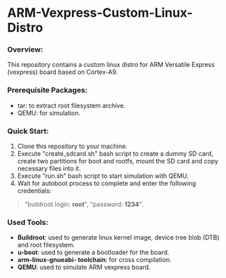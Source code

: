 # ARM-Vexpress-Custom-Linux-Distro
### Overview:
This repository contains a custom linux distro for ARM Versatile Express (vexpress) board based on Cortex-A9.

### Prerequisite Packages:
* tar: to extract root filesystem archive.
* QEMU: for simulation.

### Quick Start:
1. Clone this repository to your machine.
2. Execute "create_sdcard.sh" bash script to create a dummy SD card, create two partitions for boot and rootfs, mount the SD card and copy necessary files into it.
3. Execute "run.sh" bash script to start simulation with QEMU.
4. Wait for autoboot process to complete and enter the following credentials:
> "buildroot login: **root**", "password: **1234**".

### Used Tools:
* **Buildroot**: used to generate linux kernel image, device tree blob (DTB) and root filesystem.
* **u-boot**: used to generate a bootloader for the board.
* **arm-linux-gnueabi- toolchain**: for cross compilation.
* **QEMU**: used to simulate ARM vexpress board.
